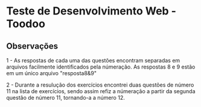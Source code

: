 # Teste de Desenvolvimento Web - Toodoo

## Observações

1 - As respostas de cada uma das questões encontram separadas em arquivos facilmente identificados pela númeração. As respostas 8 e 9 estão em um único arquivo "resposta8&9"

2 - Durante a resulução dos exercícios encontrei duas questões de número 11 na lista de exercícios, sendo assim refiz a númeração a partir da segunda questão de número 11, tornando-a a número 12.
